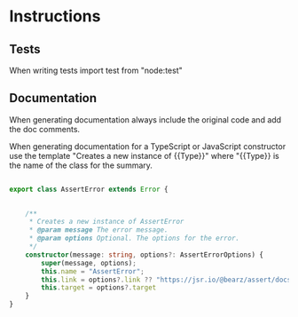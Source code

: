 # Instructions

## Tests

When writing tests import test from "node:test"

## Documentation

When generating documentation always include the original code and
add the doc comments.

When generating documentation for a TypeScript or JavaScript constructor use
the template "Creates a new instance of {{Type}}" where "{{Type}} is the name of
the class for the summary.

```typescript

export class AssertError extends Error {
   

    /**
     * Creates a new instance of AssertError
     * @param message The error message.
     * @param options Optional. The options for the error.
     */
    constructor(message: string, options?: AssertErrorOptions) {
        super(message, options);
        this.name = "AssertError";
        this.link = options?.link ?? "https://jsr.io/@bearz/assert/docs/assert-error";
        this.target = options?.target
    }
}

```
